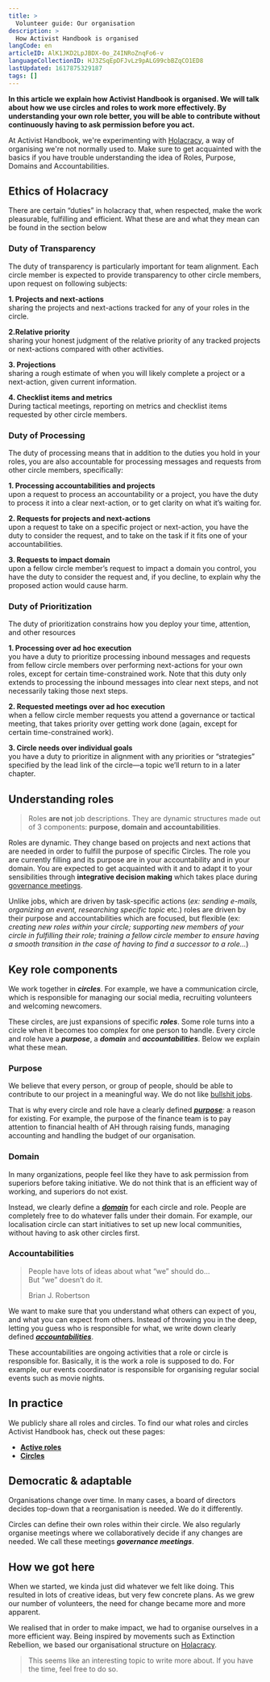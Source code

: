 ```yaml
---
title: >
  Volunteer guide: Our organisation
description: >
  How Activist Handbook is organised
langCode: en
articleID: AlK1JKD2LpJBDX-0o_Z4INRoZnqFo6-v
languageCollectionID: HJ3ZSqEpDFJvLz9pALG99cbBZqCO1ED8
lastUpdated: 1617875329187
tags: []
---
```


**In this article we explain how Activist Handbook is organised. We will talk about how we use circles and roles to work more effectively. By understanding your own role better, you will be able to contribute without continuously having to ask permission before you act.**

At Activist Handbook, we're experimenting with [Holacracy](/support/organisation), a way of organising we're not normally used to. Make sure to get acquainted with the basics if you have trouble understanding the idea of Roles, Purpose, Domains and Accountabilities.

## Ethics of Holacracy

There are certain “duties” in holacracy that, when respected, make the work pleasurable, fulfilling and efficient. What these are and what they mean can be found in the section below

### **Duty of Transparency**

The duty of transparency is particularly important for team alignment. Each circle member is expected to provide transparency to other circle members, upon request on following subjects:

**1\. Projects and next-actions**  
sharing the projects and next-actions tracked for any of your roles in the circle.

**2.Relative priority**  
sharing your honest judgment of the relative priority of any tracked projects or next-actions compared with other activities.

**3\. Projections**  
sharing a rough estimate of when you will likely complete a project or a next-action, given current information.

**4\. Checklist items and metrics**  
During tactical meetings, reporting on metrics and checklist items requested by other circle members.

### **Duty of Processing**

The duty of processing means that in addition to the duties you hold in your roles, you are also accountable for processing messages and requests from other circle members, specifically:

**1\. Processing accountabilities and projects**  
upon a request to process an accountability or a project, you have the duty to process it into a clear next-action, or to get clarity on what it’s waiting for.

**2\. Requests for projects and next-actions**  
upon a request to take on a specific project or next-action, you have the duty to consider the request, and to take on the task if it fits one of your accountabilities.

**3\. Requests to impact domain**  
upon a fellow circle member’s request to impact a domain you control, you have the duty to consider the request and, if you decline, to explain why the proposed action would cause harm.

### Duty of Prioritization

The duty of prioritization constrains how you deploy your time, attention, and other resources

**1\. Processing over ad hoc execution**  
you have a duty to prioritize processing inbound messages and requests from fellow circle members over performing next-actions for your own roles, except for certain time-constrained work. Note that this duty only extends to processing the inbound messages into clear next steps, and not necessarily taking those next steps.

**2\. Requested meetings over ad hoc execution**  
when a fellow circle member requests you attend a governance or tactical meeting, that takes priority over getting work done (again, except for certain time-constrained work).

**3\. Circle needs over individual goals**  
you have a duty to prioritize in alignment with any priorities or “strategies” specified by the lead link of the circle—a topic we’ll return to in a later chapter.

## Understanding roles

> Roles **are not** job descriptions. They are dynamic structures made out of 3 components: **purpose, domain and accountabilities**.

Roles are dynamic. They change based on projects and next actions that are needed in order to fulfill the purpose of specific Circles. The role you are currently filling and its purpose are in your accountability and in your domain. You are expected to get acquainted with it and to adapt it to your sensibilities through **integrative decision making** which takes place during [governance meetings](https://www.holacracy.org/governance-meetings).

Unlike jobs, which are driven by task-specific actions (_ex: sending e-mails, organizing an event, researching specific topic_ etc.) roles are driven by their purpose and accountabilities which are focused, but flexible (ex: _creating new roles within your circle; supporting new members of your circle in fulfilling their role; training a fellow circle member to ensure having a smooth transition in the case of having to find a successor to a role…_)

## Key role components

We work together in _**circles**_. For example, we have a communication circle, which is responsible for managing our social media, recruiting volunteers and welcoming newcomers.

These circles, are just expansions of specific _**roles**_. Some role turns into a circle when it becomes too complex for one person to handle. Every circle and role have a _**purpose**_, a _**domain**_ and _**accountabilities**_. Below we explain what these mean.

### Purpose

We believe that every person, or group of people, should be able to contribute to our project in a meaningful way. We do not like [bullshit jobs](https://en.wikipedia.org/wiki/Bullshit_Jobs).

That is why every circle and role have a clearly defined [_**purpose**_](https://blog.holacracy.org/holacracy-basics-understanding-purpose-73f8af433143)_:_ a reason for existing. For example, the purpose of the finance team is to pay attention to financial health of AH through raising funds, managing accounting and handling the budget of our organisation.

### Domain

In many organizations, people feel like they have to ask permission from superiors before taking initiative. We do not think that is an efficient way of working, and superiors do not exist.

Instead, we clearly define a [_**domain**_](https://blog.holacracy.org/understanding-domains-54af3ba955f4) for each circle and role. People are completely free to do whatever falls under their domain. For example, our localisation circle can start initiatives to set up new local communities, without having to ask other circles first.

### Accountabilities

> People have lots of ideas about what “we” should do…  
> But “we” doesn’t do it.
> 
> Brian J. Robertson

We want to make sure that you understand what others can expect of you, and what you can expect from others. Instead of throwing you in the deep, letting you guess who is responsible for what, we write down clearly defined [_**accountabilities**_](https://blog.holacracy.org/holacracy-basics-understanding-accountabilities-5f14e45fd744).

These accountabilities are ongoing activities that a role or circle is responsible for. Basically, it is the work a role is supposed to do. For example, our events coordinator is responsible for organising regular social events such as movie nights.

## In practice

We publicly share all roles and circles. To find our what roles and circles Activist Handbook has, check out these pages:

-   [**Active roles**](https://airtable.com/shrgU5rF75woG9SHq/tbloV4g8loVisebVz)
-   [**Circles**](https://airtable.com/shrnow8KNDUtO4oGq)

## Democratic & adaptable

Organisations change over time. In many cases, a board of directors decides top-down that a reorganisation is needed. We do it differently.

Circles can define their own roles within their circle. We also regularly organise meetings where we collaboratively decide if any changes are needed. We call these meetings _**governance meetings**_.

## How we got here

When we started, we kinda just did whatever we felt like doing. This resulted in lots of creative ideas, but very few concrete plans. As we grew our number of volunteers, the need for change became more and more apparent.

We realised that in order to make impact, we had to organise ourselves in a more efficient way. Being inspired by movements such as Extinction Rebellion, we based our organisational structure on [Holacracy](https://www.holacracy.org).

> This seems like an interesting topic to write more about. If you have the time, feel free to do so.